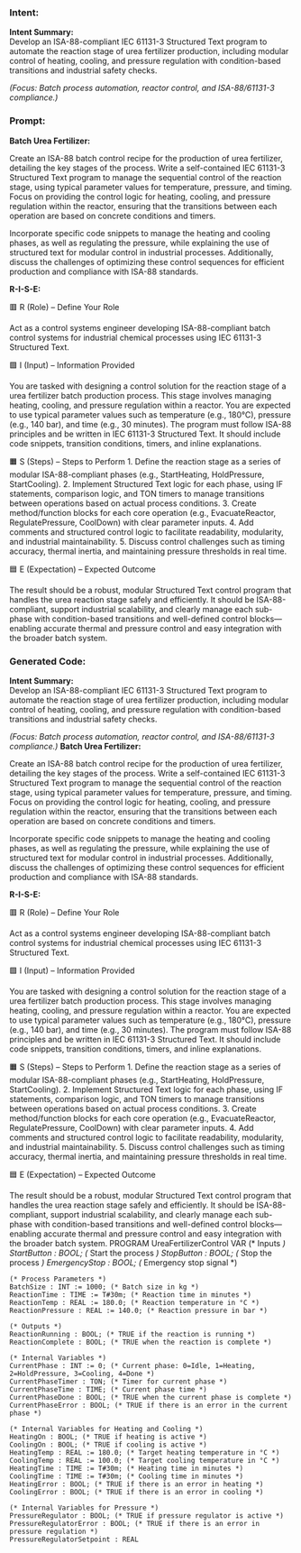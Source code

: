 ### Intent:
**Intent Summary:**  
Develop an ISA-88-compliant IEC 61131-3 Structured Text program to automate the reaction stage of urea fertilizer production, including modular control of heating, cooling, and pressure regulation with condition-based transitions and industrial safety checks.  

*(Focus: Batch process automation, reactor control, and ISA-88/61131-3 compliance.)*

### Prompt:
**Batch Urea Fertilizer:**

Create an ISA-88 batch control recipe for the production of urea fertilizer, detailing the key stages of the process. Write a self-contained IEC 61131-3 Structured Text program to manage the sequential control of the reaction stage, using typical parameter values for temperature, pressure, and timing. Focus on providing the control logic for heating, cooling, and pressure regulation within the reactor, ensuring that the transitions between each operation are based on concrete conditions and timers.

Incorporate specific code snippets to manage the heating and cooling phases, as well as regulating the pressure, while explaining the use of structured text for modular control in industrial processes. Additionally, discuss the challenges of optimizing these control sequences for efficient production and compliance with ISA-88 standards.

**R-I-S-E:**

🟥 R (Role) – Define Your Role

Act as a control systems engineer developing ISA-88-compliant batch control systems for industrial chemical processes using IEC 61131-3 Structured Text.

🟩 I (Input) – Information Provided

You are tasked with designing a control solution for the reaction stage of a urea fertilizer batch production process. This stage involves managing heating, cooling, and pressure regulation within a reactor. You are expected to use typical parameter values such as temperature (e.g., 180°C), pressure (e.g., 140 bar), and time (e.g., 30 minutes). The program must follow ISA-88 principles and be written in IEC 61131-3 Structured Text. It should include code snippets, transition conditions, timers, and inline explanations.

🟧 S (Steps) – Steps to Perform
	1.	Define the reaction stage as a series of modular ISA-88-compliant phases (e.g., StartHeating, HoldPressure, StartCooling).
	2.	Implement Structured Text logic for each phase, using IF statements, comparison logic, and TON timers to manage transitions between operations based on actual process conditions.
	3.	Create method/function blocks for each core operation (e.g., EvacuateReactor, RegulatePressure, CoolDown) with clear parameter inputs.
	4.	Add comments and structured control logic to facilitate readability, modularity, and industrial maintainability.
	5.	Discuss control challenges such as timing accuracy, thermal inertia, and maintaining pressure thresholds in real time.

🟦 E (Expectation) – Expected Outcome

The result should be a robust, modular Structured Text control program that handles the urea reaction stage safely and efficiently. It should be ISA-88-compliant, support industrial scalability, and clearly manage each sub-phase with condition-based transitions and well-defined control blocks—enabling accurate thermal and pressure control and easy integration with the broader batch system.

### Generated Code:
**Intent Summary:**  
Develop an ISA-88-compliant IEC 61131-3 Structured Text program to automate the reaction stage of urea fertilizer production, including modular control of heating, cooling, and pressure regulation with condition-based transitions and industrial safety checks.  

*(Focus: Batch process automation, reactor control, and ISA-88/61131-3 compliance.)*
**Batch Urea Fertilizer:**

Create an ISA-88 batch control recipe for the production of urea fertilizer, detailing the key stages of the process. Write a self-contained IEC 61131-3 Structured Text program to manage the sequential control of the reaction stage, using typical parameter values for temperature, pressure, and timing. Focus on providing the control logic for heating, cooling, and pressure regulation within the reactor, ensuring that the transitions between each operation are based on concrete conditions and timers.

Incorporate specific code snippets to manage the heating and cooling phases, as well as regulating the pressure, while explaining the use of structured text for modular control in industrial processes. Additionally, discuss the challenges of optimizing these control sequences for efficient production and compliance with ISA-88 standards.

**R-I-S-E:**

🟥 R (Role) – Define Your Role

Act as a control systems engineer developing ISA-88-compliant batch control systems for industrial chemical processes using IEC 61131-3 Structured Text.

🟩 I (Input) – Information Provided

You are tasked with designing a control solution for the reaction stage of a urea fertilizer batch production process. This stage involves managing heating, cooling, and pressure regulation within a reactor. You are expected to use typical parameter values such as temperature (e.g., 180°C), pressure (e.g., 140 bar), and time (e.g., 30 minutes). The program must follow ISA-88 principles and be written in IEC 61131-3 Structured Text. It should include code snippets, transition conditions, timers, and inline explanations.

🟧 S (Steps) – Steps to Perform
	1.	Define the reaction stage as a series of modular ISA-88-compliant phases (e.g., StartHeating, HoldPressure, StartCooling).
	2.	Implement Structured Text logic for each phase, using IF statements, comparison logic, and TON timers to manage transitions between operations based on actual process conditions.
	3.	Create method/function blocks for each core operation (e.g., EvacuateReactor, RegulatePressure, CoolDown) with clear parameter inputs.
	4.	Add comments and structured control logic to facilitate readability, modularity, and industrial maintainability.
	5.	Discuss control challenges such as timing accuracy, thermal inertia, and maintaining pressure thresholds in real time.

🟦 E (Expectation) – Expected Outcome

The result should be a robust, modular Structured Text control program that handles the urea reaction stage safely and efficiently. It should be ISA-88-compliant, support industrial scalability, and clearly manage each sub-phase with condition-based transitions and well-defined control blocks—enabling accurate thermal and pressure control and easy integration with the broader batch system.
PROGRAM UreaFertilizerControl
VAR
    (* Inputs *)
    StartButton : BOOL; (* Start the process *)
    StopButton : BOOL; (* Stop the process *)
    EmergencyStop : BOOL; (* Emergency stop signal *)
    
    (* Process Parameters *)
    BatchSize : INT := 1000; (* Batch size in kg *)
    ReactionTime : TIME := T#30m; (* Reaction time in minutes *)
    ReactionTemp : REAL := 180.0; (* Reaction temperature in °C *)
    ReactionPressure : REAL := 140.0; (* Reaction pressure in bar *)
    
    (* Outputs *)
    ReactionRunning : BOOL; (* TRUE if the reaction is running *)
    ReactionComplete : BOOL; (* TRUE when the reaction is complete *)
    
    (* Internal Variables *)
    CurrentPhase : INT := 0; (* Current phase: 0=Idle, 1=Heating, 2=HoldPressure, 3=Cooling, 4=Done *)
    CurrentPhaseTimer : TON; (* Timer for current phase *)
    CurrentPhaseTime : TIME; (* Current phase time *)
    CurrentPhaseDone : BOOL; (* TRUE when the current phase is complete *)
    CurrentPhaseError : BOOL; (* TRUE if there is an error in the current phase *)
    
    (* Internal Variables for Heating and Cooling *)
    HeatingOn : BOOL; (* TRUE if heating is active *)
    CoolingOn : BOOL; (* TRUE if cooling is active *)
    HeatingTemp : REAL := 180.0; (* Target heating temperature in °C *)
    CoolingTemp : REAL := 100.0; (* Target cooling temperature in °C *)
    HeatingTime : TIME := T#30m; (* Heating time in minutes *)
    CoolingTime : TIME := T#30m; (* Cooling time in minutes *)
    HeatingError : BOOL; (* TRUE if there is an error in heating *)
    CoolingError : BOOL; (* TRUE if there is an error in cooling *)
    
    (* Internal Variables for Pressure *)
    PressureRegulator : BOOL; (* TRUE if pressure regulator is active *)
    PressureRegulatorError : BOOL; (* TRUE if there is an error in pressure regulation *)
    PressureRegulatorSetpoint : REAL
